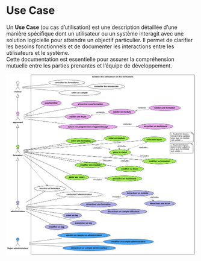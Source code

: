 # Use Case

Un **Use Case** (ou cas d’utilisation) est une description détaillée d’une manière spécifique dont un utilisateur ou un système interagit avec une solution logicielle pour atteindre un objectif particulier. Il permet de clarifier les besoins fonctionnels et de documenter les interactions entre les utilisateurs et le système.  
Cette documentation est essentielle pour assurer la compréhension mutuelle entre les parties prenantes et l’équipe de développement.

![Représentation UML-UseCase](../Assets/Images/UseCase.png)
